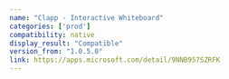 ```yaml
---
name: "Clapp - Interactive Whiteboard"
categories: ['prod']
compatibility: native
display_result: "Compatible"
version_from: "1.0.5.0"
link: https://apps.microsoft.com/detail/9NNB957SZRFK
---
```

